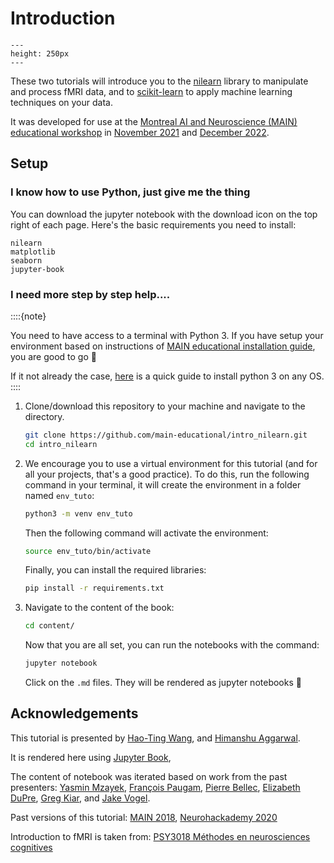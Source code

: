 # Introduction

```{figure} ../images/nilearn-logo.png
---
height: 250px
---
```

These two tutorials will introduce you to the [nilearn](https://nilearn.github.io/stable/index.html) 
library to manipulate and process fMRI data, and to [scikit-learn](https://scikit-learn.org/stable/) 
to apply machine learning techniques on your data.

It was developed for use at the [Montreal AI and Neuroscience (MAIN) 
educational workshop](https://main-educational.github.io) in [November 2021](https://www.main2021.org/) and [December 2022](https://www.main2022.org).

## Setup

### I know how to use Python, just give me the thing

You can download the jupyter notebook with the download icon on the top right of each page. 
Here's the basic requirements you need to install:

```
nilearn
matplotlib
seaborn
jupyter-book
```


### I need more step by step help....

::::{note}

You need to have access to a terminal with Python 3. 
If you have setup your environment based on instructions of [MAIN educational installation guide](https://main-educational.github.io/installation.html), you are good to go 🎉

If it not already the case, 
[here](https://realpython.com/installing-python/#how-to-check-your-python-version-on-windows) 
is a quick guide to install python 3 on any OS.
::::

1. Clone/download this repository to your machine and navigate to the directory.

    ```bash
    git clone https://github.com/main-educational/intro_nilearn.git
    cd intro_nilearn
    ```

2. We encourage you to use a virtual environment for this tutorial 
    (and for all your projects, that's a good practice). 
    To do this, run the following command in your terminal, it will create the
    environment in a folder named `env_tuto`:

    ```bash
    python3 -m venv env_tuto
    ```
    Then the following command will activate the environment:

    ```bash
    source env_tuto/bin/activate
    ```

    Finally, you can install the required libraries:

    ```bash
    pip install -r requirements.txt
    ```

3. Navigate to the content of the book:
    ```bash
    cd content/
    ```

    Now that you are all set, you can run the notebooks with the command:

    ```bash
    jupyter notebook
    ```
    Click on the `.md` files. They will be rendered as jupyter notebooks 🎉


## Acknowledgements

This tutorial is presented by 
[Hao-Ting Wang](https://github.com/htwangtw),
and [Himanshu Aggarwal](https://github.com/man-shu).

It is rendered here using [Jupyter Book](https://github.com/jupyter/jupyter-book),
<!-- with compute infrastructure provided by the [Canadian Open Neuroscience Platform (CONP)](http://conp.ca). -->

The content of notebook was iterated based on work from the past presenters:
[Yasmin Mzayek](https://github.com/ymzayek),
[François Paugam](https://github.com/FrancoisPgm),
[Pierre Bellec](https://simexp.github.io/lab-website/),
[Elizabeth DuPre](https://elizabeth-dupre.com),
[Greg Kiar](http://gkiar.me),
and [Jake Vogel](https://scholar.google.ca/citations?user=1m6yqlwAAAAJ&hl=en).

Past versions of this tutorial:
[MAIN 2018](https://brainhack101.github.io/introML-book/intro), 
[Neurohackademy 2020](https://emdupre.github.io/nha2020-nilearn/01-data-structures.html)

Introduction to fMRI is taken from:
[PSY3018 Méthodes en neurosciences cognitives](https://psy3018.github.io/intro.html)
